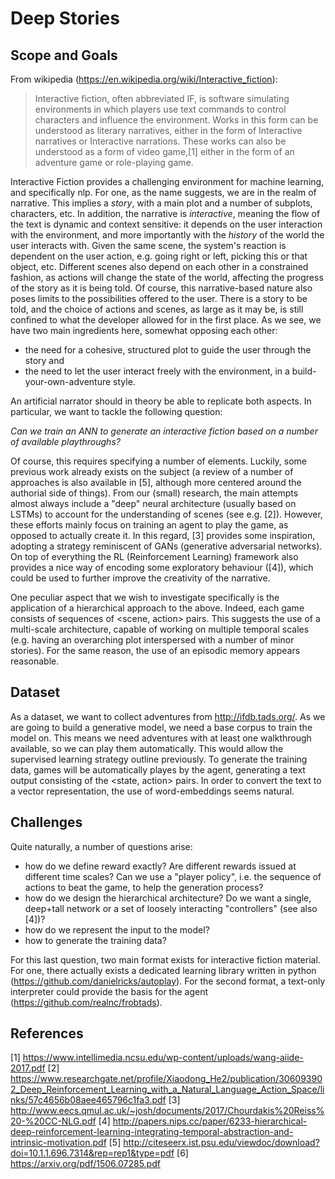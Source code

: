 # Deep Stories

## Scope and Goals
From wikipedia (https://en.wikipedia.org/wiki/Interactive_fiction):

> Interactive fiction, often abbreviated IF, is software simulating environments in which players use text commands to control characters and influence the environment. Works in this form can be understood as literary narratives, either in the form of Interactive narratives or Interactive narrations. These works can also be understood as a form of video game,[1] either in the form of an adventure game or role-playing game.

Interactive Fiction provides a challenging environment for machine learning, and specifically nlp. 
For one, as the name suggests, we are in the realm of narrative. This implies a _story_, with a main plot and a number of subplots, characters, etc.
In addition, the narrative is _interactive_, meaning the flow of the text is dynamic and context sensitive: it depends on the user interaction with the environment,
and more importantly with the _history_ of the world the user interacts with. Given the same scene, the system's reaction
is dependent on the user action, e.g. going right or left, picking this or that object, etc. Different scenes also depend on each other in a constrained fashion,
as actions will change the state of the world, affecting the progress of the story as it is being told.
Of course, this narrative-based nature also poses limits to the possibilities offered to the user. There is a story to be told, and
the choice of actions and scenes, as large as it may be, is still confined to what the developer allowed for in the first place.
As we see, we have two main ingredients here, somewhat opposing each other:

* the need for a cohesive, structured plot to guide the user through the story and 
* the need to let the user interact freely with the environment, in a build-your-own-adventure style. 

An artificial narrator should in theory be able to replicate both aspects. In particular, we want to tackle the following question:

_Can we train an ANN to generate an interactive fiction based on a number of available playthroughs?_

Of course, this requires specifying a number of elements. Luckily, some previous work already exists on the subject (a review of a number of approaches is also available in [5],
although more centered around the authorial side of things).
From our (small) research, the main attempts almost always include a "deep" neural architecture (usually based on LSTMs) to account for the understanding of scenes (see e.g. [2]).
However, these efforts mainly focus on training an agent to play the game, as opposed to actually create it. In this regard, [3] provides some inspiration,
adopting a strategy reminiscent of GANs (generative adversarial networks).
On top of everything the RL (Reinforcement Learning) framework also provides a nice way of encoding some exploratory behaviour ([4]), which could be used to further improve the
creativity of the narrative.

One peculiar aspect that we wish to investigate specifically is the application of a hierarchical approach to the above. Indeed, each game consists of sequences of <scene, action> 
pairs. This suggests the use of a multi-scale architecture, capable of working on multiple temporal scales (e.g. having an overarching plot interspersed with a number of minor
stories). For the same reason, the use of an episodic memory appears reasonable.

## Dataset
As a dataset, we want to collect adventures from http://ifdb.tads.org/. As we are going to build a generative model, we need a base corpus to train the model on. This
means we need adventures with at least one walkthrough available, so we can play them automatically. This would allow the supervised learning strategy outline previously.
To generate the training data, games will be automatically playes by the agent, generating a text output consisting of the <state, action> pairs. In order to convert the text to
a vector representation, the use of word-embeddings seems natural.

## Challenges
Quite naturally, a number of questions arise:

* how do we define reward exactly? Are different rewards issued at different time scales? Can we use a "player policy", i.e. the sequence of actions to
  beat the game, to help the generation process?
* how do we design the hierarchical architecture? Do we want a single, deep+tall network or a set of loosely interacting "controllers" (see also [4])?
* how do we represent the input to the model?
* how to generate the training data? 

For this last question, two main format exists for interactive fiction material. For one, there actually exists a dedicated learning library written in python (https://github.com/danielricks/autoplay). For the second format, a text-only interpreter
could provide the basis for the agent (https://github.com/realnc/frobtads).

## References
[1] https://www.intellimedia.ncsu.edu/wp-content/uploads/wang-aiide-2017.pdf
[2] https://www.researchgate.net/profile/Xiaodong_He2/publication/306093902_Deep_Reinforcement_Learning_with_a_Natural_Language_Action_Space/links/57c4656b08aee465796c1fa3.pdf
[3] http://www.eecs.qmul.ac.uk/~josh/documents/2017/Chourdakis%20Reiss%20-%20CC-NLG.pdf
[4] http://papers.nips.cc/paper/6233-hierarchical-deep-reinforcement-learning-integrating-temporal-abstraction-and-intrinsic-motivation.pdf
[5] http://citeseerx.ist.psu.edu/viewdoc/download?doi=10.1.1.696.7314&rep=rep1&type=pdf
[6] https://arxiv.org/pdf/1506.07285.pdf